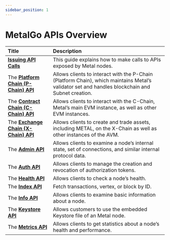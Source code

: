 ```yaml
---
sidebar_position: 1
---
```


# MetalGo APIs Overview

| Title                                              | Description                                                                                                                                         |
| :------------------------------------------------- | :-------------------------------------------------------------------------------------------------------------------------------------------------- |
| [**Issuing API Calls**](issuing-api-calls.md)      | This guide explains how to make calls to APIs exposed by Metal nodes.                                                                           |
| The [**Platform Chain (P-Chain) API**](p-chain.md) | Allows clients to interact with the P-Chain (Platform Chain), which maintains Metal’s validator set and handles blockchain and Subnet creation. |
| The [**Contract Chain (C-Chain) API**](c-chain.md) | Allows clients to interact with the C-Chain, Metal’s main EVM instance, as well as other EVM instances.                                         |
| The [**Exchange Chain (X-Chain) API**](x-chain.md) | Allows clients to create and trade assets, including METAL, on the X-Chain as well as other instances of the AVM.                                    |
| The [**Admin API**](admin.md)                      | Allows clients to examine a node’s internal state, set of connections, and similar internal protocol data.                                          |
| The [**Auth API**](auth.md)                        | Allows clients to manage the creation and revocation of authorization tokens.                                                                       |
| The [**Health API**](health.md)                    | Allows clients to check a node’s health.                                                                                                            |
| The [**Index API**](index-api.md)                  | Fetch transactions, vertex, or block by ID.                                                                                                         |
| The [**Info API**](info.md)                        | Allows clients to examine basic information about a node.                                                                                           |
| The [**Keystore API**](keystore.md)                | Allows customers to use the embedded Keystore file of an Metal node.                                                                            |
| The [**Metrics API**](metrics.md)                  | Allows clients to get statistics about a node’s health and performance.                                                                             |
